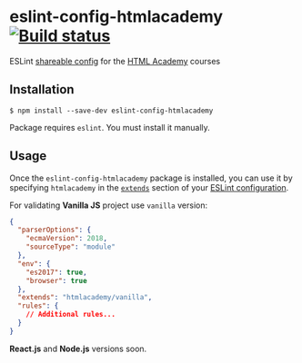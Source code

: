 # eslint-config-htmlacademy [![Build status][travis-image]][travis-url]

ESLint [shareable config](http://eslint.org/docs/developer-guide/shareable-configs.html) for the [HTML Academy](http://htmlacademy.ru) courses

## Installation

```
$ npm install --save-dev eslint-config-htmlacademy
```

Package requires `eslint`. You must install it manually.


## Usage

Once the `eslint-config-htmlacademy` package is installed, you can use it by specifying `htmlacademy` in the [`extends`](http://eslint.org/docs/user-guide/configuring#extending-configuration-files) section of your [ESLint configuration](http://eslint.org/docs/user-guide/configuring).

For validating **Vanilla JS** project use `vanilla` version:

```json
{
  "parserOptions": {
    "ecmaVersion": 2018,
    "sourceType": "module"
  },
  "env": {
    "es2017": true,
    "browser": true
  },
  "extends": "htmlacademy/vanilla",
  "rules": {
    // Additional rules...
  }
}
```

**React.js** and **Node.js** versions soon.

[travis-image]: https://travis-ci.org/htmlacademy/eslint-config-htmlacademy.svg?branch=master
[travis-url]: https://travis-ci.org/htmlacademy/eslint-config-htmlacademy